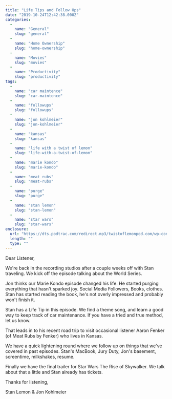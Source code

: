 ```yaml
---
title: "Life Tips and Follow Ups​"
date: "2019-10-24T12:42:38.000Z"
categories: 
  - 
    name: "General"
    slug: "general"
  - 
    name: "Home Ownership"
    slug: "home-ownership"
  - 
    name: "Movies"
    slug: "movies"
  - 
    name: "Productivity"
    slug: "productivity"
tags: 
  - 
    name: "car maintence"
    slug: "car-maintence"
  - 
    name: "followups"
    slug: "followups"
  - 
    name: "jon kohlmeier"
    slug: "jon-kohlmeier"
  - 
    name: "kansas"
    slug: "kansas"
  - 
    name: "life with a twist of lemon"
    slug: "life-with-a-twist-of-lemon"
  - 
    name: "marie kondo"
    slug: "marie-kondo"
  - 
    name: "meat rubs"
    slug: "meat-rubs"
  - 
    name: "purge"
    slug: "purge"
  - 
    name: "stan lemon"
    slug: "stan-lemon"
  - 
    name: "star wars"
    slug: "star-wars"
enclosure: 
  url: "https://dts.podtrac.com/redirect.mp3/twistoflemonpod.com/wp-content/uploads/2019/10/068-lwatol-20191024.mp3"
  length: ""
  type: ""
---
```


Dear Listener,

We're back in the recording studios after a couple weeks off with Stan traveling. We kick off the episode talking about the World Series.

Jon thinks our Marie Kondo episode changed his life. He started purging everything that hasn't sparked joy. Social Media Followers, Books, clothes. Stan has started reading the book, he's not overly impressed and probably won't finish it.

Stan has a Life Tip in this episode. We find a theme song, and learn a good way to keep track of car maintenance. If you have a tried and true method, let us know.

That leads in to his recent road trip to visit occasional listener Aaron Fenker (of Meat Rubs by Fenker) who lives in Kansas.

We have a quick lightening round where we follow up on things that we've covered in past episodes. Stan's MacBook, Jury Duty, Jon's basement, screentime, milkshakes, resume.

Finally we have the final trailer for Star Wars The Rise of Skywalker. We talk about that a little and Stan already has tickets.

Thanks for listening,

Stan Lemon & Jon Kohlmeier

